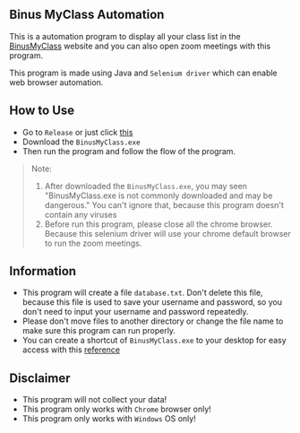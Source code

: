 ## Binus MyClass Automation

This is a automation program to display all your class list in the [BinusMyClass](https://myclass.apps.binus.ac.id/Auth) website and you can also open zoom meetings with this program.

This program is made using Java and `Selenium driver` which can enable web browser automation.

## How to Use

- Go to `Release` or just click [this](https://github.com/ChocolatePopcorn/BinusMyClass/releases/tag/v1.0.0)
- Download the `BinusMyClass.exe`
- Then run the program and follow the flow of the program.
> Note: 
> 1. After downloaded the `BinusMyClass.exe`, you may seen "BinusMyClass.exe is not commonly downloaded and may be dangerous." You can't ignore that, because this program doesn't contain any viruses 
>2. Before run this program, please close all the chrome browser. Because this selenium driver will use your chrome default browser to run the zoom meetings.

## Information

- This program will create a file `database.txt`. Don't delete this file, because this file is used to save your username and password, so you don't need to input your username and password repeatedly.
- Please don't move files to another directory or change the file name to make sure this program can run properly.
- You can create a shortcut of `BinusMyClass.exe` to your desktop for easy access with this [reference](https://www.howtogeek.com/436615/how-to-create-desktop-shortcuts-on-windows-10-the-easy-way/)

## Disclaimer

- This program will not collect your data!
- This program only works with `Chrome` browser only!
- This program only works with `Windows` OS only!

